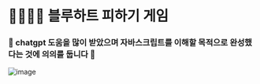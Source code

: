 # 🩵🩵🩵🩵 블루하트 피하기 게임
### 📣 chatgpt 도움을 많이 받았으며 자바스크립트를 이해할 목적으로 완성했다는 것에 의의를 둡니다 🙈
![image](https://github.com/user-attachments/assets/8b2f58db-579b-4c90-81b9-983a1ac77752)
